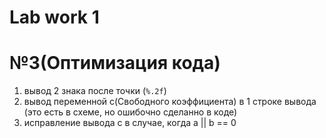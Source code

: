 # Lab work 1


# №3(Оптимизация кода)
1. вывод 2 знака после точки (`%.2f`)
2. вывод переменной c(Свободного коэффициента) в 1 строке вывода (это есть в схеме, но ошибочно сделанно в коде)
3. исправление вывода c в случае, когда a || b == 0